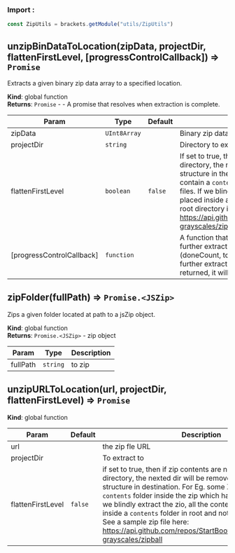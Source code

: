 ### Import :
```js
const ZipUtils = brackets.getModule("utils/ZipUtils")
```

<a name="unzipBinDataToLocation"></a>

## unzipBinDataToLocation(zipData, projectDir, flattenFirstLevel, [progressControlCallback]) ⇒ <code>Promise</code>
Extracts a given binary zip data array to a specified location.

**Kind**: global function  
**Returns**: <code>Promise</code> - - A promise that resolves when extraction is complete.  

| Param | Type | Default | Description |
| --- | --- | --- | --- |
| zipData | <code>UInt8Array</code> |  | Binary zip data. |
| projectDir | <code>string</code> |  | Directory to extract to. |
| flattenFirstLevel | <code>boolean</code> | <code>false</code> | If set to true, then if zip contents are nested inside a directory,          the nested directory will be removed in the path structure in the destination. For example,          some zip may contain a `contents` folder inside the zip which has all the files. If we blindly          extract the zip, all the contents will be placed inside a `contents` folder in the root instead           of the root directory itself.           See a sample zip file here: https://api.github.com/repos/StartBootstrap/startbootstrap-grayscales/zipball |
| [progressControlCallback] | <code>function</code> |  | A function that can be used          to view the progress and stop further extraction. The function will be invoked with (doneCount, totalCount).          The function should return `false` if further extraction needs to be stopped. If nothing or `true` is returned,          it will continue extraction. |

<a name="zipFolder"></a>

## zipFolder(fullPath) ⇒ <code>Promise.&lt;JSZip&gt;</code>
Zips a given folder located at path to a jsZip object.

**Kind**: global function  
**Returns**: <code>Promise.&lt;JSZip&gt;</code> - zip object  

| Param | Type | Description |
| --- | --- | --- |
| fullPath | <code>string</code> | to zip |

<a name="unzipURLToLocation"></a>

## unzipURLToLocation(url, projectDir, flattenFirstLevel) ⇒ <code>Promise</code>
**Kind**: global function  

| Param | Default | Description |
| --- | --- | --- |
| url |  | the zip fle URL |
| projectDir |  | To extract to |
| flattenFirstLevel | <code>false</code> | if set to true, then if zip contents are nested inside a directory, the nexted dir will be removed in the path structure in destination. For Eg. some Zip may contain a `contents` folder inside the zip which has all the contents. If we blindly extract the zio, all the contents will be placed inside a `contents` folder in root and not the root dir itself. See a sample zip file here: https://api.github.com/repos/StartBootstrap/startbootstrap-grayscales/zipball |

